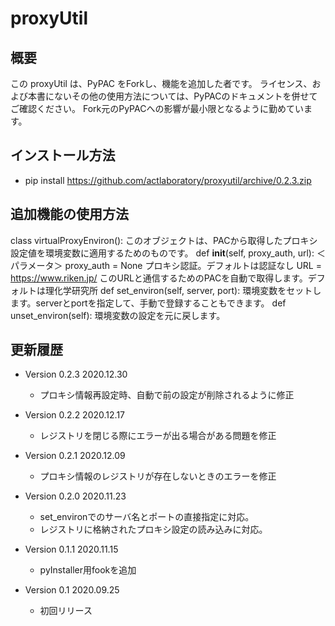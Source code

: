 # proxyUtil


## 概要

この proxyUtil は、PyPAC をForkし、機能を追加した者です。
ライセンス、および本書にないその他の使用方法については、PyPACのドキュメントを併せてご確認ください。
Fork元のPyPACへの影響が最小限となるように勤めています。


## インストール方法
- pip install https://github.com/actlaboratory/proxyutil/archive/0.2.3.zip


## 追加機能の使用方法

class virtualProxyEnviron():
    このオブジェクトは、PACから取得したプロキシ設定値を環境変数に適用するためのものです。
    def __init__(self, proxy_auth, url):
        ＜パラメータ＞
        proxy_auth = None
            プロキシ認証。デフォルトは認証なし
        URL = https://www.riken.jp/
            このURLと通信するためのPACを自動で取得します。デフォルトは理化学研究所
    def set_environ(self, server, port):
        環境変数をセットします。serverとportを指定して、手動で登録することもできます。
    def unset_environ(self):
        環境変数の設定を元に戻します。


## 更新履歴

- Version 0.2.3 2020.12.30
    - プロキシ情報再設定時、自動で前の設定が削除されるように修正

- Version 0.2.2 2020.12.17
	- レジストリを閉じる際にエラーが出る場合がある問題を修正

- Version 0.2.1 2020.12.09
	- プロキシ情報のレジストリが存在しないときのエラーを修正

- Version 0.2.0 2020.11.23
	- set_environでのサーバ名とポートの直接指定に対応。
	- レジストリに格納されたプロキシ設定の読み込みに対応。

- Version 0.1.1 2020.11.15
	- pyInstaller用fookを追加

- Version 0.1 2020.09.25
    - 初回リリース
